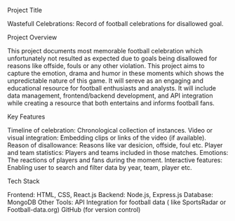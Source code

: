 Project Title

Wastefull Celebrations: Record of football celebrations for disallowed goal.

Project Overview

This project documents most memorable football celebration which unfortunately not resulted as expected due to goals being disallowed for reasons like offside, fouls or any other violation. This project aims to capture the emotion, drama and humor in these moments which shows the unpredictable nature of this game. It will sereve as an engaging and educational resource for football enthusiasts and analysts. It will include data management, frontend/backend development, and API integration while creating a resource that both entertains and informs football fans.

Key Features

Timeline of celebration: Chronological collection of instances.
Video or visual integration: Embedding clips or links of the video (if available).
Reason of disallowance: Reasons like var desicion, offside, foul etc.
Player and team statistics: Players and teams included in those matches.
Emotions: The reactions of players and fans during the moment.
Interactive features: Enabling user to search and filter data by year, team, player etc.

Tech Stack 

Frontend: HTML, CSS, React.js
Backend: Node.js, Express.js
Database: MongoDB
Other Tools:
API Integration for football data ( like SportsRadar or Football-data.org) GitHub (for version control)

